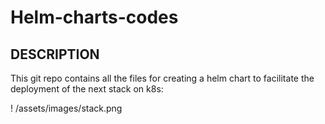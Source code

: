 # Helm-charts-codes

## DESCRIPTION

This git repo contains all the files for creating a helm chart to facilitate the deployment of the next stack on k8s:

! /assets/images/stack.png